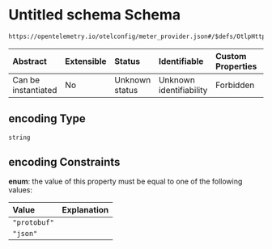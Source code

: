 # Untitled schema Schema

```txt
https://opentelemetry.io/otelconfig/meter_provider.json#/$defs/OtlpHttpMetricExporter/properties/encoding
```



| Abstract            | Extensible | Status         | Identifiable            | Custom Properties | Additional Properties | Access Restrictions | Defined In                                                                     |
| :------------------ | :--------- | :------------- | :---------------------- | :---------------- | :-------------------- | :------------------ | :----------------------------------------------------------------------------- |
| Can be instantiated | No         | Unknown status | Unknown identifiability | Forbidden         | Allowed               | none                | [meter\_provider.json\*](../schema/meter_provider.json "open original schema") |

## encoding Type

`string`

## encoding Constraints

**enum**: the value of this property must be equal to one of the following values:

| Value        | Explanation |
| :----------- | :---------- |
| `"protobuf"` |             |
| `"json"`     |             |
